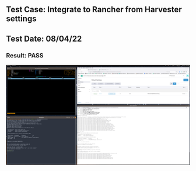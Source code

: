 ## Test Case: Integrate to Rancher from Harvester settings
## Test Date: 08/04/22
### Result: PASS

![ex-1](./imgs/3-downstream-harvester-vm.png)